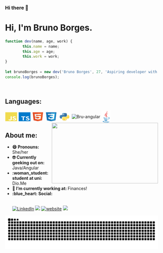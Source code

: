 ### Hi there 👋

# Hi, I'm Bruno Borges.

```javascript
function dev(name, age, work) {
        this.name = name;
        this.age = age;
        this.work = work;
}

let brunoBorges = new dev('Bruno Borges', 27, 'Aspiring developer with a passion for learning and growth.');
console.log(brunoBorges);
```
<div style="display: inline_block"><br>
<h2 align="left">Languages:</h2>
  <img align="center" alt="Bru-Js" height="30" width="40" src="https://raw.githubusercontent.com/devicons/devicon/master/icons/javascript/javascript-plain.svg">
  <img align="center" alt="Bru-Ts" height="30" width="40" src="https://raw.githubusercontent.com/devicons/devicon/master/icons/typescript/typescript-plain.svg">
  <img align="center" alt="Bru-HTML" height="30" width="40" src="https://raw.githubusercontent.com/devicons/devicon/master/icons/html5/html5-original.svg">
  <img align="center" alt="Rafa-CSS" height="30" width="40" src="https://raw.githubusercontent.com/devicons/devicon/master/icons/css3/css3-original.svg">
  <img align="center" alt="Bru-Python" height="30" width="40" src="https://raw.githubusercontent.com/devicons/devicon/master/icons/python/python-original.svg">
  <img align="center" alt="Bru-angular" width="40" height="38"
src="https://angular.io/assets/images/logos/angular/angular.svg" />
  <img align="center" alt="Bru-java" width="30" height="40"
src="https://raw.githubusercontent.com/devicons/devicon/master/icons/java/java-original.svg" />
  <img src="https://github-readme-stats.vercel.app/api/top-langs?username=stayus&layout=compact&bg_color=0e2239&text_color=58a6ff&hide_border=true" align="right" width="350" height="200">
</div>

<h2> About me: </h2>
 <ul>
   <li align="left"> <strong>  😄 Pronouns: </strong> She/her
   </li>
   <li align="left"> <strong> 🤓 Currently geeking out on: </strong> Java/Angular
   </li>
   <li align="left"> <strong>  	:woman_student: student at uni:  </strong> Dio.Me
   </li>
    <li align="left"> <strong>  👀 I’m currently working at: </strong> Finances!
   </li>
   <li align="left">
   <strong>  :blue_heart: Social: </strong>
   </li>
<br>

   [![LinkedIn](https://img.shields.io/badge/LinkedIn-0077B5?style=for-the-badge&logo=linkedin&logoColor=white)](https://www.linkedin.com/in/brunorborges27/)
	<a href="https://instagram.com/brunor.borges"><img src="https://img.shields.io/badge/-@brunor.borges-E4405F?style=for-the-badge&logo=Instagram&logoColor=white"/></a>
	[![website](https://img.shields.io/badge/gmail-f1f2f6.svg?&style=for-the-badge&logo=gmail&logoColor=red)](mailto:brunojr2006@gmail.com)
	<a href="https://discord.com/channels/#7683" target="_blank"><img src="https://img.shields.io/badge/Discord-7289DA?style=for-the-badge&logo=discord&logoColor=white" target="_blank"></a> 

</ul>

![Snake animation](https://github.com/MarnieGrenat/MarnieGrenat/blob/output/github-contribution-grid-snake.svg)

<!--
**stayus/stayus** is a ✨ _special_ ✨ repository because its `README.md` (this file) appears on your GitHub profile.

Here are some ideas to get you started:

- 🔭 I’m currently working on ...
- 🌱 I’m currently learning ...
- 👯 I’m looking to collaborate on ...
- 🤔 I’m looking for help with ...
- 💬 Ask me about ...
- 📫 How to reach me: ...
- 😄 Pronouns: ...
- ⚡ Fun fact: ...
-->
